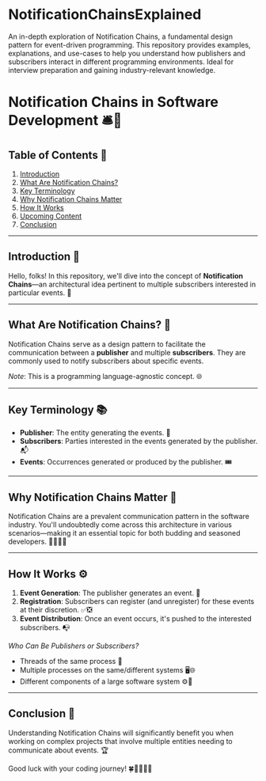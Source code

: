 # NotificationChainsExplained
An in-depth exploration of Notification Chains, a fundamental design pattern for event-driven programming. This repository provides examples, explanations, and use-cases to help you understand how publishers and subscribers interact in different programming environments. Ideal for interview preparation and gaining industry-relevant knowledge.

# Notification Chains in Software Development 🛎️🔗

## Table of Contents 📝
1. [Introduction](#introduction-)
2. [What Are Notification Chains?](#what-are-notification-chains-)
3. [Key Terminology](#key-terminology-)
4. [Why Notification Chains Matter](#why-notification-chains-matter-)
5. [How It Works](#how-it-works-)
6. [Upcoming Content](#upcoming-content-)
7. [Conclusion](#conclusion-)

---

## Introduction 📢
Hello, folks! In this repository, we'll dive into the concept of **Notification Chains**—an architectural idea pertinent to multiple subscribers interested in particular events. 🎉

---

## What Are Notification Chains? 🤔
Notification Chains serve as a design pattern to facilitate the communication between a **publisher** and multiple **subscribers**. They are commonly used to notify subscribers about specific events.

*Note*: This is a programming language-agnostic concept. 🌐

---

## Key Terminology 📚
- **Publisher**: The entity generating the events. 📡
- **Subscribers**: Parties interested in the events generated by the publisher. 📬
- **Events**: Occurrences generated or produced by the publisher. 🎟️

---

## Why Notification Chains Matter 🎯
Notification Chains are a prevalent communication pattern in the software industry. You'll undoubtedly come across this architecture in various scenarios—making it an essential topic for both budding and seasoned developers. 👩‍💻👨‍💻

---

## How It Works ⚙️
1. **Event Generation**: The publisher generates an event. 🎉
2. **Registration**: Subscribers can register (and unregister) for these events at their discretion. ✅❎
3. **Event Distribution**: Once an event occurs, it's pushed to the interested subscribers. 📭

*Who Can Be Publishers or Subscribers?*
- Threads of the same process 🧵
- Multiple processes on the same/different systems 🖥️🌐
- Different components of a large software system ⚙️🔩

---
## Conclusion 🎁
Understanding Notification Chains will significantly benefit you when working on complex projects that involve multiple entities needing to communicate about events. 🏆

Good luck with your coding journey! 🍀👨‍💻👩‍💻



